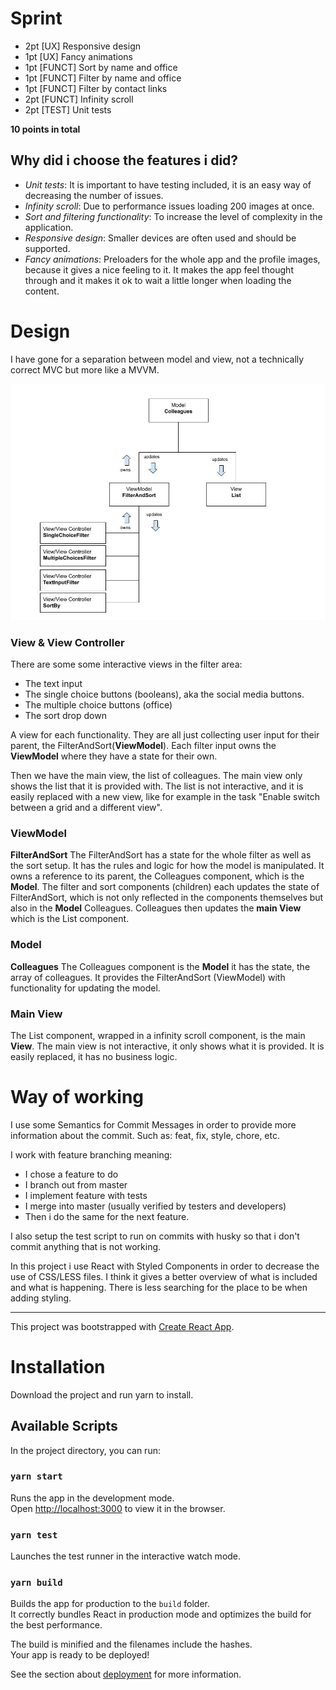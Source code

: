 # Sprint

- 2pt [UX] Responsive design
- 1pt [UX] Fancy animations
- 1pt [FUNCT] Sort by name and office
- 1pt [FUNCT] Filter by name and office
- 1pt [FUNCT] Filter by contact links
- 2pt [FUNCT] Infinity scroll
- 2pt [TEST] Unit tests

**10 points in total**

## Why did i choose the features i did?

- _Unit tests_: It is important to have testing included, it is an easy way of decreasing the number of issues.
- _Infinity scroll_: Due to performance issues loading 200 images at once.
- _Sort and filtering functionality_: To increase the level of complexity in the application.
- _Responsive design_: Smaller devices are often used and should be supported.
- _Fancy animations_: Preloaders for the whole app and the profile images, because it gives a nice feeling to it. It makes the app feel thought through and it makes it ok to wait a little longer when loading the content.

# Design

I have gone for a separation between model and view, not a technically correct MVC but more like a MVVM.

![Overview](./overview.jpg)

### View & View Controller

There are some some interactive views in the filter area:

- The text input
- The single choice buttons (booleans), aka the social media buttons.
- The multiple choice buttons (office)
- The sort drop down

A view for each functionality. They are all just collecting user input for their parent, the FilterAndSort(**ViewModel**). Each filter input owns the **ViewModel** where they have a state for their own.

Then we have the main view, the list of colleagues. The main view only shows the list that it is provided with. The list is not interactive, and it is easily replaced with a new view, like for example in the task "Enable switch between a grid and a different view".

### ViewModel

**FilterAndSort**
The FilterAndSort has a state for the whole filter as well as the sort setup. It has the rules and logic for how the model is manipulated.
It owns a reference to its parent, the Colleagues component, which is the **Model**.
The filter and sort components (children) each updates the state of FilterAndSort, which is not only reflected in the components themselves but also in the **Model** Colleagues. Colleagues then updates the **main View** which is the List component.

### Model

**Colleagues**
The Colleagues component is the **Model** it has the state, the array of colleagues. It provides the FilterAndSort (ViewModel) with functionality for updating the model.

### Main View

The List component, wrapped in a infinity scroll component, is the main **View**. The main view is not interactive, it only shows what it is provided. It is easily replaced, it has no business logic.

# Way of working

I use some Semantics for Commit Messages in order to provide more information about the commit. Such as: feat, fix, style, chore, etc.

I work with feature branching meaning:

- I chose a feature to do
- I branch out from master
- I implement feature with tests
- I merge into master (usually verified by testers and developers)
- Then i do the same for the next feature.

I also setup the test script to run on commits with husky so that i don't commit anything that is not working.

In this project i use React with Styled Components in order to decrease the use of CSS/LESS files. I think it gives a better overview of what is included and what is happening. There is less searching for the place to be when adding styling.

---

This project was bootstrapped with [Create React App](https://github.com/facebook/create-react-app).

# Installation

Download the project and run yarn to install.

## Available Scripts

In the project directory, you can run:

### `yarn start`

Runs the app in the development mode.<br />
Open [http://localhost:3000](http://localhost:3000) to view it in the browser.

### `yarn test`

Launches the test runner in the interactive watch mode.<br />

### `yarn build`

Builds the app for production to the `build` folder.<br />
It correctly bundles React in production mode and optimizes the build for the best performance.

The build is minified and the filenames include the hashes.<br />
Your app is ready to be deployed!

See the section about [deployment](https://facebook.github.io/create-react-app/docs/deployment) for more information.
